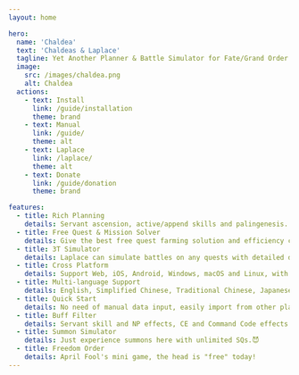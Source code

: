 ```yaml
---
layout: home

hero:
  name: 'Chaldea'
  text: 'Chaldeas & Laplace'
  tagline: Yet Another Planner & Battle Simulator for Fate/Grand Order
  image:
    src: /images/chaldea.png
    alt: Chaldea
  actions:
    - text: Install
      link: /guide/installation
      theme: brand
    - text: Manual
      link: /guide/
      theme: alt
    - text: Laplace
      link: /laplace/
      theme: alt
    - text: Donate
      link: /guide/donation
      theme: brand

features:
  - title: Rich Planning
    details: Servant ascension, active/append skills and palingenesis. Limit events, main story, exchange tickets and more to explore.
  - title: Free Quest & Mission Solver
    details: Give the best free quest farming solution and efficiency comparison for item demands and master/event missions.
  - title: 3T Simulator
    details: Laplace can simulate battles on any quests with detailed damage/NP/star calculation, help building your 3T farming team.
  - title: Cross Platform
    details: Support Web, iOS, Android, Windows, macOS and Linux, with multi-device synchronization. Plan your chaldea everywhere.
  - title: Multi-language Support
    details: English, Simplified Chinese, Traditional Chinese, Japanese and Korean. Spanish and Arabic for UI is partially supported for UI.
  - title: Quick Start
    details: No need of manual data input, easily import from other platforms, screenshots and game directly.
  - title: Buff Filter
    details: Servant skill and NP effects, CE and Command Code effects filter.
  - title: Summon Simulator
    details: Just experience summons here with unlimited SQs.😈
  - title: Freedom Order
    details: April Fool's mini game, the head is "free" today!
---
```

